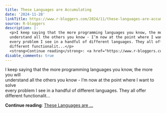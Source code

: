 ```yaml
---
title: These Languages are Accumulating
date: '2024-11-28'
linkTitle: https://www.r-bloggers.com/2024/11/these-languages-are-accumulating/
source: R-bloggers
description: |-
  <p>I keep saying that the more programming languages you know, the more you will<br />
  understand all the others you know - I’m now at the point where I want to solve<br />
  every problem I see in a handful of different languages. They all offer<br />
  different functionalit...</p>
  <strong>Continue reading</strong>: <a href="https://www.r-bloggers.com/2024/11/these-languages-are-accumulating/">These Languages are ...
disable_comments: true
---
```

<p>I keep saying that the more programming languages you know, the more you will<br />
understand all the others you know - I’m now at the point where I want to solve<br />
every problem I see in a handful of different languages. They all offer<br />
different functionalit...</p>
<strong>Continue reading</strong>: <a href="https://www.r-bloggers.com/2024/11/these-languages-are-accumulating/">These Languages are ...
